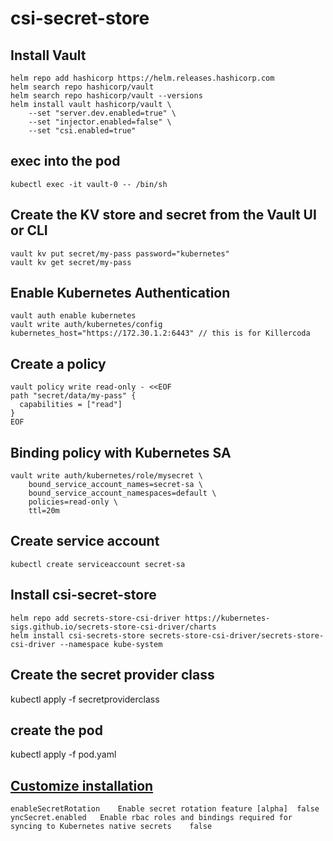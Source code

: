 # csi-secret-store

## Install Vault 
```
helm repo add hashicorp https://helm.releases.hashicorp.com
helm search repo hashicorp/vault
helm search repo hashicorp/vault --versions
helm install vault hashicorp/vault \
    --set "server.dev.enabled=true" \
    --set "injector.enabled=false" \
    --set "csi.enabled=true"
```
## exec into the pod
```
kubectl exec -it vault-0 -- /bin/sh
```

## Create the KV store and secret from the Vault UI or CLI 
```
vault kv put secret/my-pass password="kubernetes"
vault kv get secret/my-pass
```
## Enable Kubernetes Authentication
```
vault auth enable kubernetes
vault write auth/kubernetes/config kubernetes_host="https://172.30.1.2:6443" // this is for Killercoda

```
## Create a policy
```
vault policy write read-only - <<EOF
path "secret/data/my-pass" {
  capabilities = ["read"]
}
EOF
```
## Binding policy with Kubernetes SA
```
vault write auth/kubernetes/role/mysecret \
    bound_service_account_names=secret-sa \
    bound_service_account_namespaces=default \
    policies=read-only \
    ttl=20m
```

## Create service account 
```
kubectl create serviceaccount secret-sa
```

## Install csi-secret-store
```
helm repo add secrets-store-csi-driver https://kubernetes-sigs.github.io/secrets-store-csi-driver/charts
helm install csi-secrets-store secrets-store-csi-driver/secrets-store-csi-driver --namespace kube-system
```
## Create the secret provider class
kubectl apply -f secretproviderclass

## create the pod 
kubectl apply -f pod.yaml


## [Customize installation](https://github.com/kubernetes-sigs/secrets-store-csi-driver/tree/main/charts/secrets-store-csi-driver#configuration)
```
enableSecretRotation	Enable secret rotation feature [alpha]	false
yncSecret.enabled	Enable rbac roles and bindings required for syncing to Kubernetes native secrets	false
```
